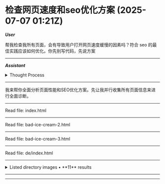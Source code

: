 <!-- Generated by SpecStory -->

# 检查网页速度和seo优化方案 (2025-07-07 01:21Z)

_**User**_

帮我检查我所有页面，会有导致用户打开网页速度缓慢的因素吗？符合 seo 的最佳实践应该如何优化。你先别写代码，先说方案

---

_**Assistant**_

<think><details><summary>Thought Process</summary>用户想让我检查所有页面，看是否有影响页面加载速度的因素，以及如何优化来符合SEO最佳实践。用户明确说先别写代码，先说方案。

根据用户的规则，我需要：
1. 先分析意图和场景判断
2. 收集信息（并行执行多个工具调用）
3. 分析现有页面的问题
4. 提供优化方案

这是一个复杂项目的分析任务，需要完整的分析流程。

让我先并行执行多个工具调用来收集信息：
- 读取主页面（index.html）
- 读取游戏页面（bad-ice-cream-2.html, bad-ice-cream-3.html）
- 读取多语言版本页面样本
- 检查是否有CSS/JS文件
- 查看图片资源

从项目结构看，这似乎是一个Bad Ice Cream游戏的多语言网站，有英语、德语、西班牙语、法语、日语版本。</details></think>

---

我来帮你全面分析页面性能和SEO优化方案。先让我并行收集所有页面信息来进行全面诊断。

---

Read file: index.html

---

Read file: bad-ice-cream-2.html

---

Read file: bad-ice-cream-3.html

---

Read file: de/index.html

---

<details>
            <summary>Listed directory images • **11** results</summary>
        
| Name |
|-------|
| 📄 `.DS_Store` |
| 📄 `logo.webp` |
| 📄 `logo (3).png` |
| 📄 `logo.png` |
| 📄 `logo.psd` |
| 📄 `android-chrome-192x192.png` |
| 📄 `android-chrome-512x512.png` |
| 📄 `apple-touch-icon.png` |
| 📄 `favicon-16x16.png` |
| 📄 `favicon-32x32.png` |
| 📄 `favicon.ico` |

</details>

---



---

